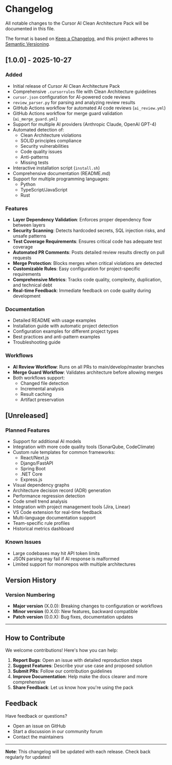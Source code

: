 # Changelog

All notable changes to the Cursor AI Clean Architecture Pack will be documented in this file.

The format is based on [Keep a Changelog](https://keepachangelog.com/en/1.0.0/),
and this project adheres to [Semantic Versioning](https://semver.org/spec/v2.0.0.html).

## [1.0.0] - 2025-10-27

### Added
- Initial release of Cursor AI Clean Architecture Pack
- Comprehensive `.cursorrules` file with Clean Architecture guidelines
- `cursor.json` configuration for AI-powered code reviews
- `review_parser.py` for parsing and analyzing review results
- GitHub Actions workflow for automated AI code reviews (`ai_review.yml`)
- GitHub Actions workflow for merge guard validation (`ai_merge_guard.yml`)
- Support for multiple AI providers (Anthropic Claude, OpenAI GPT-4)
- Automated detection of:
  - Clean Architecture violations
  - SOLID principles compliance
  - Security vulnerabilities
  - Code quality issues
  - Anti-patterns
  - Missing tests
- Interactive installation script (`install.sh`)
- Comprehensive documentation (README.md)
- Support for multiple programming languages:
  - Python
  - TypeScript/JavaScript
  - Rust

### Features
- **Layer Dependency Validation**: Enforces proper dependency flow between layers
- **Security Scanning**: Detects hardcoded secrets, SQL injection risks, and unsafe patterns
- **Test Coverage Requirements**: Ensures critical code has adequate test coverage
- **Automated PR Comments**: Posts detailed review results directly on pull requests
- **Merge Protection**: Blocks merges when critical violations are detected
- **Customizable Rules**: Easy configuration for project-specific requirements
- **Comprehensive Metrics**: Tracks code quality, complexity, duplication, and technical debt
- **Real-time Feedback**: Immediate feedback on code quality during development

### Documentation
- Detailed README with usage examples
- Installation guide with automatic project detection
- Configuration examples for different project types
- Best practices and anti-pattern examples
- Troubleshooting guide

### Workflows
- **AI Review Workflow**: Runs on all PRs to main/develop/master branches
- **Merge Guard Workflow**: Validates architecture before allowing merges
- Both workflows support:
  - Changed file detection
  - Incremental analysis
  - Result caching
  - Artifact preservation

## [Unreleased]

### Planned Features
- Support for additional AI models
- Integration with more code quality tools (SonarQube, CodeClimate)
- Custom rule templates for common frameworks:
  - React/Next.js
  - Django/FastAPI
  - Spring Boot
  - .NET Core
  - Express.js
- Visual dependency graphs
- Architecture decision record (ADR) generation
- Performance regression detection
- Code smell trend analysis
- Integration with project management tools (Jira, Linear)
- VS Code extension for real-time feedback
- Multi-language documentation support
- Team-specific rule profiles
- Historical metrics dashboard

### Known Issues
- Large codebases may hit API token limits
- JSON parsing may fail if AI response is malformed
- Limited support for monorepos with multiple architectures

## Version History

### Version Numbering
- **Major version** (X.0.0): Breaking changes to configuration or workflows
- **Minor version** (0.X.0): New features, backward compatible
- **Patch version** (0.0.X): Bug fixes, documentation updates

---

## How to Contribute

We welcome contributions! Here's how you can help:

1. **Report Bugs**: Open an issue with detailed reproduction steps
2. **Suggest Features**: Describe your use case and proposed solution
3. **Submit PRs**: Follow our contribution guidelines
4. **Improve Documentation**: Help make the docs clearer and more comprehensive
5. **Share Feedback**: Let us know how you're using the pack

## Feedback

Have feedback or questions? 
- Open an issue on GitHub
- Start a discussion in our community forum
- Contact the maintainers

---

**Note**: This changelog will be updated with each release. Check back regularly for updates!

